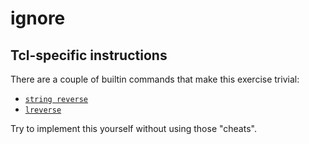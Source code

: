 # ignore

## Tcl-specific instructions

There are a couple of builtin commands that make this exercise trivial:

* [`string reverse`](https://www.tcl.tk/man/tcl/TclCmd/string.htm#M43)
* [`lreverse`](https://www.tcl.tk/man/tcl/TclCmd/lreverse.html)

Try to implement this yourself without using those "cheats".
